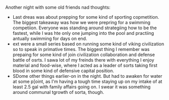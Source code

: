 Another night with some old friends nad thoughts:

- Last dreas was about prepping for some kind of sporting copmetition. The biggest takeaway was how we were prepring for a swimming competiion. Everyone was standing around strategiing how to be the fastest, while I was hte only one jumping into the pool and practiing antually swimming for days on end.
- ext were a small series based on running some kind of viking civilization so to speak in primative times. The biggest thing I remember was prepaing for some kind of join civilization collaboration and defense battle of osrts. I sawa lot of my freinds there with everything I enjoy material and food-wise, where I acted as a leader of sorts taking first blood in some kind of defensive capital position.
- SDome other things earlier-on in the night. But had to awaken for water at some p[oint, as I'm having a tough time staying up on my intake of at least 2.5 gal with family affairs going on. I swear it was something around communal tgrowth of sorta, though.
  

